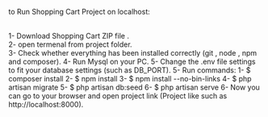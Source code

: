 to Run Shopping Cart Project on localhost: <br><br>

1- Download Shopping Cart ZIP file . <br>
2- open termenal from project folder.<br>
3- Check whether everything has been installed correctly (git , node , npm and composer).
4- Run Mysql on your PC.
5- Change the .env file settings to fit your database settings (such as DB_PORT).
5- Run commands:
	1-	$ composer install
	2-	$ npm install
	3-	$ npm install --no-bin-links
	4-	$ php artisan migrate
	5-	$ php artisan db:seed
	6-	$ php artisan serve
6- Now you can go to your browser and open project link (Project like such as http://localhost:8000).



